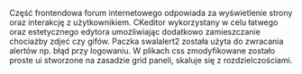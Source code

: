 Część frontendowa forum internetowego odpowiada za wyświetlenie strony oraz interakcję z użytkownikiem. 
CKeditor wykorzystany w celu łatwego oraz estetycznego edytora umożliwiając dodatkowo zamieszczanie chociażby zdjeć czy gifów.
Paczka swalalert2 została użyta do zwracania alertów np. błąd przy logowaniu.
W plikach css zmodyfikowane zostało proste ui stworzone na zasadzie grid paneli, skaluje się z rozdzielczościami.
